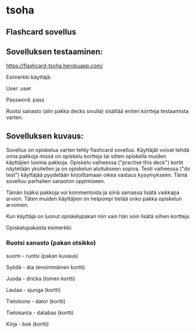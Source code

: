 # tsoha
## Flashcard sovellus
## Sovelluksen testaaminen:
https://flashcard-tsoha.herokuapp.com/

Esimerkki käyttäjä:

User: user

Password: pass

Ruotsi sanasto (alin pakka decks sivulla) sisältää eniten kortteja testaamista varten. 

## Sovelluksen kuvaus:

Sovellus on opiskelua varten tehty flashcard sovellus. Käyttäjät voivat tehdä omia pakkoja missä on opiskelu kortteja tai sitten opiskella muiden käyttäjien luomia pakkoja. Opiskelu vaiheessa ("practise this deck") kortit näytetään yksitellen ja on opiskelun aloitukseen sopiva. Testi vaiheessa ("do test") käyttäjää pyydetään kirjoittamaan oikea vastaus kysymykseen. Tämä soveltuu parhaiten sanaston oppimiseen. 

Tämän lisäksi pakkoja voi kommentoida ja siinä samassa lisätä vaikkapa arvion. Täten muiden käyttäjien on helpompi tietää onko pakka opiskelun arvoinen. 

Kun käyttäjä on luonut opiskelupakan niin vain hän voin lisätä siihen kortteja. 


Opiskelupakasta esimerkki:

### Ruotsi sanasto (pakan otsikko)

suomi - ruotsi (pakan kuvaus)

Syödä - äta (ensimmäinen kortti)

Juoda - dricka (toinen kortti)

Laulaa - sjunga (kortti)

Tietokone - dator (kortti)

Tietokanta - databas (kortti)

Kirja - bok (kortti)


